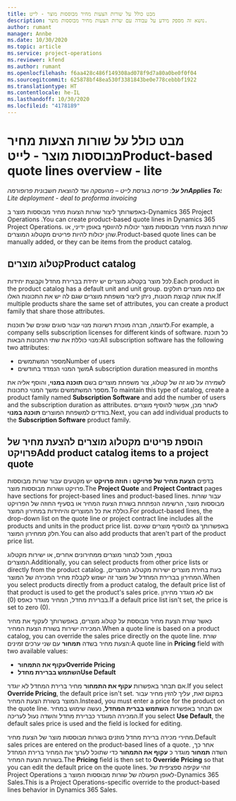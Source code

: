 ```yaml
---
title: מבט כולל על שורות הצעות מחיר מבוססות מוצר - לייט
description: נושא זה מספק מידע על עבודה עם שרות הצעות מחיר מבוססות מוצר.
author: rumant
manager: Annbe
ms.date: 10/30/2020
ms.topic: article
ms.service: project-operations
ms.reviewer: kfend
ms.author: rumant
ms.openlocfilehash: f6aa428c486f149308ad078f9d7a80a0be0f0f04
ms.sourcegitcommit: 625878bf48ea530f3381843be0e778cebbbf1922
ms.translationtype: HT
ms.contentlocale: he-IL
ms.lasthandoff: 10/30/2020
ms.locfileid: "4178189"
---
```

# <a name="product-based-quote-lines-overview---lite"></a><span data-ttu-id="fd625-103">מבט כולל על שורות הצעות מחיר מבוססות מוצר - לייט</span><span class="sxs-lookup"><span data-stu-id="fd625-103">Product-based quote lines overview - lite</span></span>

<span data-ttu-id="fd625-104">_**חל על**: פריסה בגרסת לייט – מהעסקה ועד להוצאת חשבונית פרופורמה_</span><span class="sxs-lookup"><span data-stu-id="fd625-104">_**Applies To:** Lite deployment - deal to proforma invoicing_</span></span>

<span data-ttu-id="fd625-105">באפשרותך ליצור שורות הצעות מחיר מבוססות מוצר ב-Dynamics 365 Project Operations .</span><span class="sxs-lookup"><span data-stu-id="fd625-105">You can create product-based quote lines in Dynamics 365 Project Operations.</span></span> <span data-ttu-id="fd625-106">שורות הצעת מחיר מבוססות מוצר יכולות להיווסף באופן ידיני, או שהן יכולות להיות פריטים מקטלוג המוצרים.</span><span class="sxs-lookup"><span data-stu-id="fd625-106">Product-based quote lines can be manually added, or they can be items from the product catalog.</span></span>

## <a name="product-catalog"></a><span data-ttu-id="fd625-107">קטלוג מוצרים</span><span class="sxs-lookup"><span data-stu-id="fd625-107">Product catalog</span></span>

<span data-ttu-id="fd625-108">לכל מוצר בקטלוג מוצרים יש יחידת בברירת מחדל וקבוצת יחידות.</span><span class="sxs-lookup"><span data-stu-id="fd625-108">Each product in the product catalog has a default unit and unit group.</span></span> <span data-ttu-id="fd625-109">אם כמה מוצרים חולקים את אותה קבוצת תכונות, ניתן ליצור משפחת מוצרים שגם לה יש את התכונות האלו.</span><span class="sxs-lookup"><span data-stu-id="fd625-109">If multiple products share the same set of attributes, you can create a product family that share those attributes.</span></span> 

<span data-ttu-id="fd625-110">לדוגמה, חברה מוכרת רשיונות מנוי עבור סוגים שונים של תוכנות.</span><span class="sxs-lookup"><span data-stu-id="fd625-110">For example, a company sells subscription licenses for different kinds of software.</span></span> <span data-ttu-id="fd625-111">כל תוכנת מנוי כוללת את שתי התכונות הבאות:</span><span class="sxs-lookup"><span data-stu-id="fd625-111">All subscription software has the following two attributes:</span></span>

- <span data-ttu-id="fd625-112">מספר המשתמשים</span><span class="sxs-lookup"><span data-stu-id="fd625-112">Number of users</span></span>
- <span data-ttu-id="fd625-113">משך המנוי הנמדד בחודשים</span><span class="sxs-lookup"><span data-stu-id="fd625-113">A subscription duration measured in months</span></span>

<span data-ttu-id="fd625-114">לשמירה על סוג זה של קטלוג, צור משפחת מוצרים בשם **תוכנה במנוי**, והוסף אליה את מספר המשתמשים ומשך המנוי כתכונות.</span><span class="sxs-lookup"><span data-stu-id="fd625-114">To maintain this type of catalog, create a product family named **Subscription Software** and add the number of users and the subscription duration as attributes.</span></span> <span data-ttu-id="fd625-115">לאחר מכן, אפשר להוסיף מוצרים בודדים למשפחת המוצרים **תוכנה במנוי**.</span><span class="sxs-lookup"><span data-stu-id="fd625-115">Next, you can add individual products to the **Subscription Software** product family.</span></span>

## <a name="add-product-catalog-items-to-a-project-quote"></a><span data-ttu-id="fd625-116">הוספת פריטים מקטלוג מוצרים להצעת מחיר של פרויקט</span><span class="sxs-lookup"><span data-stu-id="fd625-116">Add product catalog items to a project quote</span></span>

<span data-ttu-id="fd625-117">בדפים **הצעת מחיר של פרויקט** ו **חוזה פרויקט** יש מקטעים עבור שורות מבוססות פרויקט ושורות מבוססות מוצר.</span><span class="sxs-lookup"><span data-stu-id="fd625-117">The **Project Quote** and **Project Contract** pages have sections for project-based lines and product-based lines.</span></span> <span data-ttu-id="fd625-118">עבור שורות מבוססות מוצר, הרשימה הנפתחת בשורת הצעת המחיר או בסעיף החוזה של הפרויקט כוללת את כל המוצרים והיחידות במחירון המוצר.</span><span class="sxs-lookup"><span data-stu-id="fd625-118">For product-based lines, the drop-down list on the quote line or project contract line includes all the products and units in the product price list.</span></span> <span data-ttu-id="fd625-119">באפשרותך גם להוסיף מוצרים שאינם חלק ממחירון המוצר.</span><span class="sxs-lookup"><span data-stu-id="fd625-119">You can also add products that aren't part of the product price list.</span></span>

<span data-ttu-id="fd625-120">בנוסף, תוכל לבחור מוצרים ממחירונים אחרים, או ישירות מקטלוג המוצרים.</span><span class="sxs-lookup"><span data-stu-id="fd625-120">Additionally, you can select products from other price lists or directly from the product catalog.</span></span> <span data-ttu-id="fd625-121">בעת בחירת מוצרים ישירות מקטלוג המוצרים, המחירון בברירת המחדל של מוצר זה ישמש לקבלת מחיר המכירה של המוצר.</span><span class="sxs-lookup"><span data-stu-id="fd625-121">When you select products directly from a product catalog, the default price list of that product is used to get the product's sales price.</span></span> <span data-ttu-id="fd625-122">אם לא מוגדר מחירון בברירת מחדל, המחיר מוגדר כאפס (0).</span><span class="sxs-lookup"><span data-stu-id="fd625-122">If a default price list isn't set, the price is set to zero (0).</span></span>

<span data-ttu-id="fd625-123">כאשר שורת הצעת מחיר מבוססת על קטלוג מוצרים, באפשרותך לעקוף את מחיר המכירה ישירות בשורת הצעת המחיר.</span><span class="sxs-lookup"><span data-stu-id="fd625-123">When a quote line is based on a product catalog, you can override the sales price directly on the quote line.</span></span> <span data-ttu-id="fd625-124">שורת הצעת מחיר בשדה **תמחור** עם שני ערכים זמינים:</span><span class="sxs-lookup"><span data-stu-id="fd625-124">A quote line in **Pricing** field with two available values:</span></span>

- <span data-ttu-id="fd625-125">**עקוף את התמחור**</span><span class="sxs-lookup"><span data-stu-id="fd625-125">**Override Pricing**</span></span>
- <span data-ttu-id="fd625-126">**השתמש בברירת מחדל**</span><span class="sxs-lookup"><span data-stu-id="fd625-126">**Use Default**</span></span>

<span data-ttu-id="fd625-127">אם תבחר באפשרות **עקוף את התמחור** מחיר ברירת המחדל לא יוגדר.</span><span class="sxs-lookup"><span data-stu-id="fd625-127">If you select **Override Pricing**, the default price isn't set.</span></span> <span data-ttu-id="fd625-128">במקום זאת, עליך להזין מחיר עבור המוצר בשורת הצעת המחיר.</span><span class="sxs-lookup"><span data-stu-id="fd625-128">Instead, you must enter a price for the product on the quote line.</span></span> <span data-ttu-id="fd625-129">אם תבחר באפשרות **השתמש בברית המחדל**, נעשה שימוש במחיר המכירה המוגדר כברירת מחדל והשדה נעול לעריכה.</span><span class="sxs-lookup"><span data-stu-id="fd625-129">If you select **Use Default**, the default sales price is used and the field is locked for editing.</span></span>

<span data-ttu-id="fd625-130">מחירי מכירה ברירת מחדל מוזנים בשורות מבוססות מוצר של הצעת מחיר.</span><span class="sxs-lookup"><span data-stu-id="fd625-130">Default sales prices are entered on the product-based lines of a quote.</span></span> <span data-ttu-id="fd625-131">אחר כך, השדה **תמחור** מוגדר כ **עקוף את התמחור** כדי שתוכל לערוך את המחיר ברירת המחדל בשורות הצעת המחיר.</span><span class="sxs-lookup"><span data-stu-id="fd625-131">The **Pricing** field is then set to **Override Pricing** so that you can edit the default price on the quote lines.</span></span> <span data-ttu-id="fd625-132">זוהי עקיפה ספציפית של Project Operations לאופן הפעולה של שורות מבוססות המוצר ב-Dynamics 365 Sales.</span><span class="sxs-lookup"><span data-stu-id="fd625-132">This is a Project Operations-specific override to the product-based lines behavior in Dynamics 365 Sales.</span></span>
